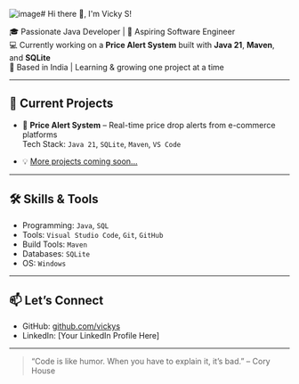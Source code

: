 ![image](https://github.com/user-attachments/assets/75d28046-c453-4c01-9878-b0dc0a0c7dad)# Hi there 👋, I'm Vicky S!

🎓 Passionate Java Developer | 🚀 Aspiring Software Engineer  
💻 Currently working on a **Price Alert System** built with **Java 21**, **Maven**, and **SQLite**  
📍 Based in India | Learning & growing one project at a time

---

## 💼 Current Projects

- 🔔 **Price Alert System** – Real-time price drop alerts from e-commerce platforms  
  Tech Stack: `Java 21`, `SQLite`, `Maven`, `VS Code`

- 💡 [More projects coming soon...]()

---

## 🛠️ Skills & Tools

- Programming: `Java`, `SQL`
- Tools: `Visual Studio Code`, `Git`, `GitHub`
- Build Tools: `Maven`
- Databases: `SQLite`
- OS: `Windows`

---

## 📫 Let’s Connect

- GitHub: [github.com/vickys](https://github.com/vickys)
- LinkedIn: [Your LinkedIn Profile Here]

---

> “Code is like humor. When you have to explain it, it’s bad.” – Cory House
